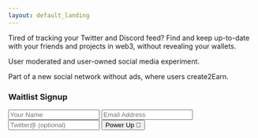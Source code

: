 ```yaml
---
layout: default_landing
---
```


Tired of tracking your Twitter and Discord feed? Find and keep up-to-date with your friends and projects in web3, without revealing your wallets. 

User moderated and user-owned social media experiment. 

Part of a new social network without ads, where users create2Earn. 

<div class="form-style-6">
<h3>Waitlist Signup</h3>
<form action="https://getform.io/f/96389641-994a-4df5-9214-495fe8dd4497" method="POST">
    <input type="text" name="name"  placeholder="Your Name" required>
    <input type="email" name="email" placeholder="Email Address" required>
    <input type="twitter" name="twitter" placeholder="Twitter@ (optional)">
    <button class="btn btn-blue"> Power Up 🔌 </button>
</form>
</div>